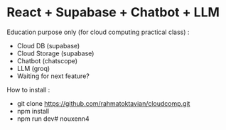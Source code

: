 # React + Supabase + Chatbot + LLM

Education purpose only (for cloud computing practical class) :
- Cloud DB (supabase)
- Cloud Storage (supabase)
- Chatbot (chatscope)
- LLM (groq)
- Waiting for next feature?

How to install :
- git clone https://github.com/rahmatoktavian/cloudcomp.git
- npm install
- npm run dev#   n o u x e n n 4  
 